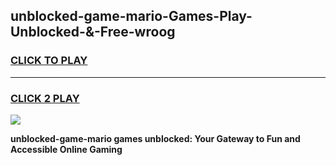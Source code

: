 
## unblocked-game-mario-Games-Play-Unblocked-&-Free-wroog
<h3>
<a href="https://premium76.site?title=unblocked-game-mario&ref=24A">CLICK TO PLAY</a></h3>
<hr>

<h3>
<a href="https://premium76.site?title=unblocked-game-mario&ref=24A">CLICK 2 PLAY</a>
  
</h3>

<a href="https://premium76.site?title=unblocked-game-mario&ref=24A"><img src="https://clearcache.store/games.png"></a>


**unblocked-game-mario games unblocked: Your Gateway to Fun and Accessible Online Gaming**
